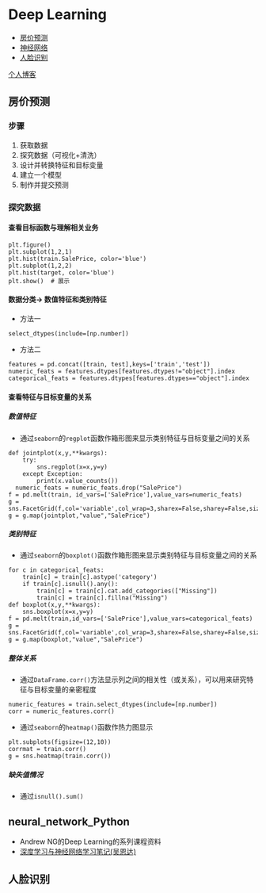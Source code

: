 # Deep Learning
* [房价预测](#房价预测)
* [神经网络](#neural_network_Python)
* [人脸识别](#人脸识别)

[个人博客](https://zhbit92.github.io/)

## 房价预测
### 步骤
1. 获取数据
2. 探究数据（可视化+清洗）
3. 设计并转换特征和目标变量
4. 建立一个模型
5. 制作并提交预测

### 探究数据
#### 查看目标函数与理解相关业务
```
plt.figure()
plt.subplot(1,2,1)
plt.hist(train.SalePrice, color='blue')
plt.subplot(1,2,2)
plt.hist(target, color='blue')
plt.show()  # 展示
```
#### 数据分类-> 数值特征和类别特征
* 方法一
```
select_dtypes(include=[np.number])
```
* 方法二
```
features = pd.concat([train, test],keys=['train','test'])
numeric_feats = features.dtypes[features.dtypes!="object"].index
categorical_feats = features.dtypes[features.dtypes=="object"].index
```

#### 查看特征与目标变量的关系
##### 数值特征
* 通过`seaborn`的`regplot`函数作箱形图来显示类别特征与目标变量之间的关系
```
def jointplot(x,y,**kwargs):
    try:
        sns.regplot(x=x,y=y)
    except Exception:
        print(x.value_counts())
  numeric_feats = numeric_feats.drop("SalePrice")
f = pd.melt(train, id_vars=['SalePrice'],value_vars=numeric_feats)
g = sns.FacetGrid(f,col='variable',col_wrap=3,sharex=False,sharey=False,size=5)
g = g.map(jointplot,"value","SalePrice")
```

##### 类别特征
* 通过`seaborn`的`boxplot()`函数作箱形图来显示类别特征与目标变量之间的关系
```
for c in categorical_feats:
    train[c] = train[c].astype('category')
    if train[c].isnull().any():
        train[c] = train[c].cat.add_categories(["Missing"])
        train[c] = train[c].fillna("Missing")
def boxplot(x,y,**kwargs):
    sns.boxplot(x=x,y=y)
f = pd.melt(train,id_vars=['SalePrice'],value_vars=categorical_feats)
g = sns.FacetGrid(f,col='variable',col_wrap=3,sharex=False,sharey=False,size=5)
g = g.map(boxplot,"value","SalePrice")
```
##### 整体关系
* 通过`DataFrame.corr()`方法显示列之间的相关性（或关系），可以用来研究特征与目标变量的亲密程度
```
numeric_features = train.select_dtypes(include=[np.number])  
corr = numeric_features.corr()
```

* 通过`seaborn`的`heatmap()`函数作热力图显示
```
plt.subplots(figsize=(12,10))
corrmat = train.corr()
g = sns.heatmap(train.corr())
```

##### 缺失值情况
* 通过`isnull().sum()`

#### 



## neural_network_Python

* Andrew NG的Deep Learning的系列课程资料
* [深度学习与神经网络学习笔记(吴恩达)](https://zhbit92.github.io/categories/%E6%B7%B1%E5%BA%A6%E5%AD%A6%E4%B9%A0%E4%B8%8E%E7%A5%9E%E7%BB%8F%E7%BD%91%E7%BB%9C-%E5%90%B4%E6%81%A9%E8%BE%BE/)
## 人脸识别
